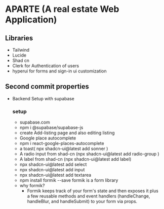 # APARTE (A real estate Web Application)

## Libraries
- Tailwind
- Lucide
- Shad cn
- Clerk for Authentication of users
- hyperui for forms and sign-in ui customization

## Second commit properties
- Backend Setup with supabase
    ### setup
    - supabase.com
    - npm i @supabase/supabase-js
    - create Add-listing page and also editing listing
    - Google place autocomplete
    - npm i react-google-places-autocomplete
    - a toast( npx shadcn-ui@latest add sonner )
    - A radio input from shad-cn (npx shadcn-ui@latest add radio-group )
    - A label from shad-cn (npx shadcn-ui@latest add label)
    - npx shadcn-ui@latest add select 
    - npx shadcn-ui@latest add input 
    - npx shadcn-ui@latest add textarea
    -  npm install formik --save  formik is a form library
    - why formik?
        - Formik keeps track of your form's state and then exposes it plus a few reusable methods and event handlers (handleChange, handleBlur, and handleSubmit) to your form via props.